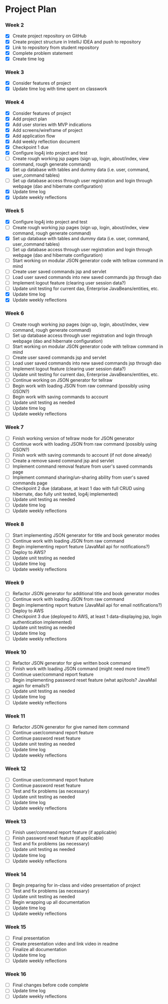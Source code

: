 # Project Plan

### Week 2
- [x] Create project repository on GitHub
- [x] Create project structure in IntelliJ IDEA and push to repository
- [x] Link to repository from student repository
- [x] Complete problem statement
- [x] Create time log

### Week 3
- [x] Consider features of project
- [x] Update time log with time spent on classwork

### Week 4
- [x] Consider features of project
- [x] Add project plan
- [x] Add user stories with MVP indications
- [x] Add screens/wireframe of project
- [x] Add application flow
- [x] Add weekly reflection document
- [x] Checkpoint 1 due
- [x] Configure log4j into project and test
- [ ] Create rough working jsp pages (sign up, login, about/index, view command, rough generate command)
- [x] Set up database with tables and dummy data (i.e. user, command, user_command tables)
- [ ] Set up database access through user registration and login through webpage (dao and hibernate configuration)
- [x] Update time log
- [x] Update weekly reflections

### Week 5
- [x] Configure log4j into project and test
- [ ] Create rough working jsp pages (sign up, login, about/index, view command, rough generate command)
- [x] Set up database with tables and dummy data (i.e. user, command, user_command tables)
- [ ] Set up database access through user registration and login through webpage (dao and hibernate configuration)
- [ ] Start working on modular JSON generator code with tellraw command in mind
- [ ] Create user saved commands jsp and servlet
- [ ] Load user saved commands into new saved commands jsp through dao
- [ ] Implement logout feature (clearing user session data?)
- [ ] Update unit testing for current dao, Enterprise JavaBeans/entities, etc.
- [x] Update time log
- [x] Update weekly reflections

### Week 6
- [ ] Create rough working jsp pages (sign up, login, about/index, view command, rough generate command)
- [ ] Set up database access through user registration and login through webpage (dao and hibernate configuration)
- [ ] Start working on modular JSON generator code with tellraw command in mind
- [ ] Create user saved commands jsp and servlet
- [ ] Load user saved commands into new saved commands jsp through dao
- [ ] Implement logout feature (clearing user session data?)
- [ ] Update unit testing for current dao, Enterprise JavaBeans/entities, etc.
- [ ] Continue working on JSON generator for tellraw
- [ ] Begin work with loading JSON from raw command (possibly using GSON?)
- [ ] Begin work with saving commands to account
- [ ] Update unit testing as needed
- [ ] Update time log
- [ ] Update weekly reflections

### Week 7
- [ ] Finish working version of tellraw mode for JSON generator
- [ ] Continue work with loading JSON from raw command (possibly using GSON?)
- [ ] Finish work with saving commands to account (if not done already)
- [ ] Create a remove saved command jsp and servlet
- [ ] Implement command removal feature from user's saved commands page
- [ ] Implement command sharing/un-sharing ability from user's saved commands page
- [ ] Checkpoint 2 due (database, at least 1 dao with full CRUD using hibernate, dao fully unit tested, log4j implemented)
- [ ] Update unit testing as needed
- [ ] Update time log
- [ ] Update weekly reflections

### Week 8
- [ ] Start implementing JSON generator for title and book generator modes
- [ ] Continue work with loading JSON from raw command
- [ ] Begin implementing report feature (JavaMail api for notifications?)
- [ ] Deploy to AWS?
- [ ] Update unit testing as needed
- [ ] Update time log
- [ ] Update weekly reflections

### Week 9
- [ ] Refactor JSON generator for additional title and book generator modes
- [ ] Continue work with loading JSON from raw command
- [ ] Begin implementing report feature (JavaMail api for email notifications?)
- [ ] Deploy to AWS
- [ ] Checkpoint 3 due (deployed to AWS, at least 1 data-displaying jsp, login authentication implemented)
- [ ] Update unit testing as needed
- [ ] Update time log
- [ ] Update weekly reflections

### Week 10
- [ ] Refactor JSON generator for give written book command
- [ ] Finish work with loading JSON command (might need more time?)
- [ ] Continue user/command report feature
- [ ] Begin implementing password reset feature (what api/tools? JavaMail again for emails?)
- [ ] Update unit testing as needed
- [ ] Update time log
- [ ] Update weekly reflections

### Week 11
- [ ] Refactor JSON generator for give named item command
- [ ] Continue user/command report feature
- [ ] Continue password reset feature
- [ ] Update unit testing as needed
- [ ] Update time log
- [ ] Update weekly reflections

### Week 12
- [ ] Continue user/command report feature
- [ ] Continue password reset feature
- [ ] Test and fix problems (as necessary)
- [ ] Update unit testing as needed
- [ ] Update time log
- [ ] Update weekly reflections

### Week 13
- [ ] Finish user/command report feature (if applicable)
- [ ] Finish password reset feature (if applicable)
- [ ] Test and fix problems (as necessary)
- [ ] Update unit testing as needed
- [ ] Update time log
- [ ] Update weekly reflections

### Week 14
- [ ] Begin preparing for in-class and video presentation of project
- [ ] Test and fix problems (as necessary)
- [ ] Update unit testing as needed
- [ ] Begin wrapping up all documentation
- [ ] Update time log
- [ ] Update weekly reflections

### Week 15
- [ ] Final presentation
- [ ] Create presentation video and link video in readme
- [ ] Finalize all documentation
- [ ] Update time log
- [ ] Update weekly reflections

### Week 16
- [ ] Final changes before code complete
- [ ] Update time log
- [ ] Update weekly reflections